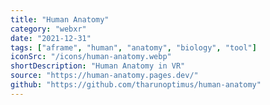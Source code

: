 ```yaml
---
title: "Human Anatomy"
category: "webxr"
date: "2021-12-31"
tags: ["aframe", "human", "anatomy", "biology", "tool"]
iconSrc: "/icons/human-anatomy.webp"
shortDescription: "Human Anatomy in VR"
source: "https://human-anatomy.pages.dev/"
github: "https://github.com/tharunoptimus/human-anatomy"
---
```

